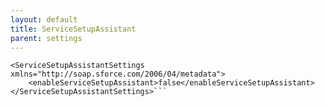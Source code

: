 ```yaml
---
layout: default
title: ServiceSetupAssistant
parent: settings
---
```


```<?xml version="1.0" encoding="UTF-8"?>
<ServiceSetupAssistantSettings xmlns="http://soap.sforce.com/2006/04/metadata">
    <enableServiceSetupAssistant>false</enableServiceSetupAssistant>
</ServiceSetupAssistantSettings>```
